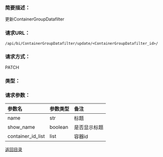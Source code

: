 ### **简要描述：**

更新ContainerGroupDatafilter

### **请求URL：**

`/api/bi/ContainerGroupDatafilter/update/<ContainerGroupDatafilter_id>/`

### **请求方式：**

PATCH

### **类型：**


### **请求参数：**

|参数名|参数类型|备注|
|:--|:--|:--|
|name|str|标题|
|show_name|boolean|是否显示标题|
|container_id_list|list|容器id|

[返回目录](../base.md)
